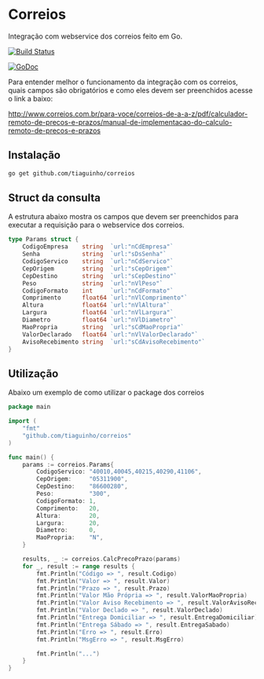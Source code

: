 Correios
========

Integração com webservice dos correios feito em Go.

[![Build Status](https://travis-ci.org/tiaguinho/correios.svg?branch=master)](https://travis-ci.org/tiaguinho/correios)

[![GoDoc](https://godoc.org/github.com/tiaguinho/correios?status.png)](https://godoc.org/github.com/tiaguinho/correios)

Para entender melhor o funcionamento da integração com os correios, quais campos são obrigatórios e como eles devem ser preenchidos acesse o link a baixo:

<http://www.correios.com.br/para-voce/correios-de-a-a-z/pdf/calculador-remoto-de-precos-e-prazos/manual-de-implementacao-do-calculo-remoto-de-precos-e-prazos>

## Instalação ##

```bash
go get github.com/tiaguinho/correios
```
Struct da consulta
------------------

A estrutura abaixo mostra os campos que devem ser preenchidos para executar a requisição para o webservice dos correios.

```go
type Params struct {
	CodigoEmpresa    string  `url:"nCdEmpresa"`
	Senha            string  `url:"sDsSenha"`
	CodigoServico    string  `url:"nCdServico"`
	CepOrigem        string  `url:"sCepOrigem"`
	CepDestino       string  `url:"sCepDestino"`
	Peso             string  `url:"nVlPeso"`
	CodigoFormato    int     `url:"nCdFormato"`
	Comprimento      float64 `url:"nVlComprimento"`
	Altura           float64 `url:"nVlAltura"`
	Largura          float64 `url:"nVlLargura"`
	Diametro         float64 `url:"nVlDiametro"`
	MaoPropria       string  `url:"sCdMaoPropria"`
	ValorDeclarado   float64 `url:"nVlValorDeclarado"`
	AvisoRecebimento string  `url:"sCdAvisoRecebimento"`
}
```

## Utilização ##

Abaixo um exemplo de como utilizar o package dos correios

```go
package main

import (
	"fmt"
	"github.com/tiaguinho/correios"
)

func main() {
	params := correios.Params{
		CodigoServico: "40010,40045,40215,40290,41106",
		CepOrigem:     "05311900",
		CepDestino:    "86600280",
		Peso:          "300",
		CodigoFormato: 1,
		Comprimento:   20,
		Altura:        20,
		Largura:       20,
		Diametro:      0,
		MaoPropria:    "N",
	}

	results, _ := correios.CalcPrecoPrazo(params)
	for _, result := range results {
		fmt.Println("Código => ", result.Codigo)
		fmt.Println("Valor => ", result.Valor)
		fmt.Println("Prazo => ", result.Prazo)
		fmt.Println("Valor Mão Própria => ", result.ValorMaoPropria)
		fmt.Println("Valor Aviso Recebimento => ", result.ValorAvisoRecebimento)
		fmt.Println("Valor Declado => ", result.ValorDeclado)
		fmt.Println("Entrega Domiciliar => ", result.EntregaDomiciliar)
		fmt.Println("Entrega Sábado => ", result.EntregaSabado)
		fmt.Println("Erro => ", result.Erro)
		fmt.Println("MsgErro => ", result.MsgErro)

		fmt.Println("...")
	}
}
```

